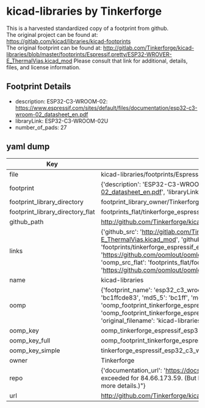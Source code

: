 # kicad-libraries by Tinkerforge  
This is a harvested standardized copy of a footprint from github.  
The original project can be found at:  
https://gitlab.com/kicad/libraries/kicad-footprints  
The original footprint can be found at:
http://gitlab.com/Tinkerforge/kicad-libraries/blob/master/footprints/Espressif.pretty/ESP32-WROVER-E_ThermalVias.kicad_mod
Please consult that link for additional, details, files, and license information.  
## Footprint Details
* description: ESP32-C3-WROOM-02: https://www.espressif.com/sites/default/files/documentation/esp32-c3-wroom-02_datasheet_en.pdf  
* libraryLink: ESP32-C3-WROOM-02U  
* number_of_pads: 27  
## yaml dump  
| Key | Value |  
| --- | --- |  
| file | kicad-libraries/footprints/Espressif.pretty/ESP32-C3-WROOM-02U.kicad_mod |  
| footprint | {'description': 'ESP32-C3-WROOM-02: https://www.espressif.com/sites/default/files/documentation/esp32-c3-wroom-02_datasheet_en.pdf', 'libraryLink': 'ESP32-C3-WROOM-02U', 'number_of_pads': 27} |  
| footprint_library_directory | footprint_library_owner/Tinkerforge_kicad-libraries |  
| footprint_library_directory_flat | footprints_flat/tinkerforge_espressif_esp32_c3_wroom_02u/working |  
| github_path | http://github.com/Tinkerforge/kicad-libraries/blob/master/footprints/Espressif.pretty/ESP32-C3-WROOM-02U.kicad_mod |  
| links | {'github_src': 'http://gitlab.com/Tinkerforge/kicad-libraries/blob/master/footprints/Espressif.pretty/ESP32-WROVER-E_ThermalVias.kicad_mod', 'github_src_repo': 'https://gitlab.com/kicad/libraries/kicad-footprints', 'oomp_bot': 'footprints/tinkerforge_espressif_esp32_c3_wroom_02u/working', 'oomp_bot_github': 'https://github.com/oomlout/oomlout_oomp_footprint_bot/tree/main/footprints/tinkerforge_espressif_esp32_c3_wroom_02u/working', 'oomp_src_flat': 'footprints_flat/footprints_flat/tinkerforge_espressif_esp32_c3_wroom_02u/working', 'oomp_src_flat_github': 'https://github.com/oomlout/oomlout_oomp_footprint_src/tree/main/footprints_flat/tinkerforge_espressif_esp32_c3_wroom_02u/working'} |  
| name | kicad-libraries |  
| oomp | {'footprint_name': 'esp32_c3_wroom_02u', 'library_name': 'espressif', 'md5': 'bc1ffcde83b5b4f32db6b4b9ae3e5637', 'md5_10': 'bc1ffcde83', 'md5_5': 'bc1ff', 'md5_6': 'bc1ffc', 'oomp_key': 'oomp_tinkerforge_espressif_esp32_c3_wroom_02u', 'oomp_key_extra': 'oomp_footprint_tinkerforge_espressif_esp32_c3_wroom_02u', 'oomp_key_full': 'oomp_footprint_tinkerforge_espressif_esp32_c3_wroom_02u_bc1ffc', 'oomp_key_simple': 'tinkerforge_espressif_esp32_c3_wroom_02u', 'original_filename': 'kicad-libraries/footprints/Espressif.pretty/ESP32-C3-WROOM-02U.kicad_mod', 'owner_name': 'tinkerforge'} |  
| oomp_key | oomp_tinkerforge_espressif_esp32_c3_wroom_02u |  
| oomp_key_full | oomp_footprint_tinkerforge_espressif_esp32_c3_wroom_02u |  
| oomp_key_simple | tinkerforge_espressif_esp32_c3_wroom_02u |  
| owner | Tinkerforge |  
| repo | {'documentation_url': 'https://docs.github.com/rest/overview/resources-in-the-rest-api#rate-limiting', 'message': "API rate limit exceeded for 84.66.173.59. (But here's the good news: Authenticated requests get a higher rate limit. Check out the documentation for more details.)"} |  
| url | http://github.com/Tinkerforge/kicad-libraries |  


